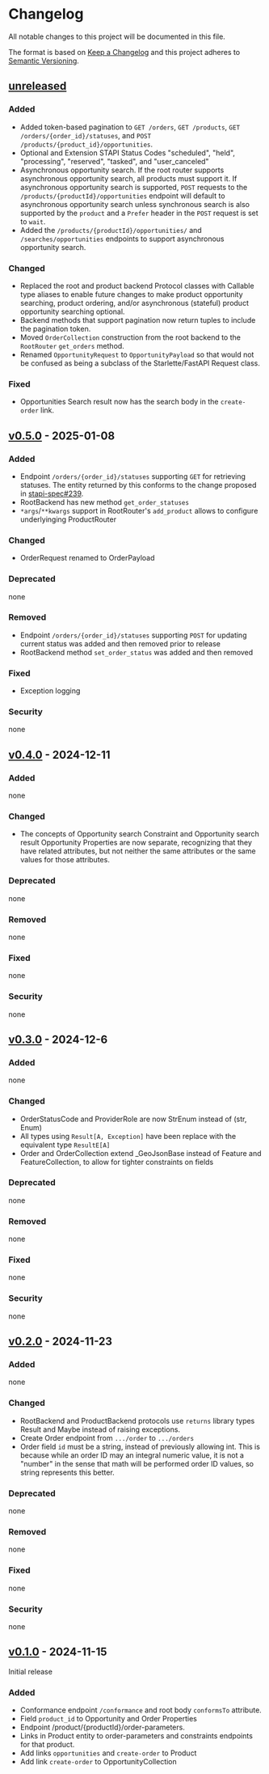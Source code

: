 # Changelog

All notable changes to this project will be documented in this file.

The format is based on [Keep a Changelog](http://keepachangelog.com/en/1.0.0/)
and this project adheres to [Semantic Versioning](http://semver.org/spec/v2.0.0.html).

## [unreleased]

### Added

- Added token-based pagination to `GET /orders`, `GET /products`,
  `GET /orders/{order_id}/statuses`, and `POST /products/{product_id}/opportunities`.
- Optional and Extension STAPI Status Codes "scheduled", "held", "processing", "reserved", "tasked",
  and "user_canceled"
- Asynchronous opportunity search. If the root router supports asynchronous opportunity
  search, all products must support it. If asynchronous opportunity search is
  supported, `POST` requests to the `/products/{productId}/opportunities` endpoint will
  default to asynchronous opportunity search unless synchronous search is also supported
  by the `product` and a `Prefer` header in the `POST` request is set to `wait`.
- Added the `/products/{productId}/opportunities/` and `/searches/opportunities`
  endpoints to support asynchronous opportunity search.

### Changed

- Replaced the root and product backend Protocol classes with Callable type aliases to
  enable future changes to make product opportunity searching, product ordering, and/or
  asynchronous (stateful) product opportunity searching optional.
- Backend methods that support pagination now return tuples to include the pagination
  token.
- Moved `OrderCollection` construction from the root backend to the `RootRouter`
  `get_orders` method.
- Renamed `OpportunityRequest` to `OpportunityPayload` so that would not be confused as
  being a subclass of the Starlette/FastAPI Request class.

### Fixed

- Opportunities Search result now has the search body in the `create-order` link.

## [v0.5.0] - 2025-01-08

### Added

- Endpoint `/orders/{order_id}/statuses` supporting `GET` for retrieving statuses. The entity returned by this conforms
  to the change proposed in [stapi-spec#239](https://github.com/stapi-spec/stapi-spec/pull/239).
- RootBackend has new method `get_order_statuses`
- `*args`/`**kwargs` support in RootRouter's `add_product` allows to configure underlyinging ProductRouter

### Changed

- OrderRequest renamed to OrderPayload

### Deprecated

none

### Removed

- Endpoint `/orders/{order_id}/statuses` supporting `POST` for updating current status was added and then
  removed prior to release
- RootBackend method `set_order_status` was added and then removed

### Fixed

- Exception logging

### Security

none

## [v0.4.0] - 2024-12-11

### Added

none

### Changed

- The concepts of Opportunity search Constraint and Opportunity search result Opportunity Properties are now separate,
  recognizing that they have related attributes, but not neither the same attributes or the same values for those attributes.

### Deprecated

none

### Removed

none

### Fixed

none

### Security

none

## [v0.3.0] - 2024-12-6

### Added

none

### Changed

- OrderStatusCode and ProviderRole are now StrEnum instead of (str, Enum)
- All types using `Result[A, Exception]` have been replace with the equivalent type `ResultE[A]`
- Order and OrderCollection extend \_GeoJsonBase instead of Feature and FeatureCollection, to allow for tighter
  constraints on fields

### Deprecated

none

### Removed

none

### Fixed

none

### Security

none

## [v0.2.0] - 2024-11-23

### Added

none

### Changed

- RootBackend and ProductBackend protocols use `returns` library types Result and Maybe instead of
  raising exceptions.
- Create Order endpoint from `.../order` to `.../orders`
- Order field `id` must be a string, instead of previously allowing int. This is because while an
  order ID may an integral numeric value, it is not a "number" in the sense that math will be performed
  order ID values, so string represents this better.

### Deprecated

none

### Removed

none

### Fixed

none

### Security

none

## [v0.1.0] - 2024-11-15

Initial release

### Added

- Conformance endpoint `/conformance` and root body `conformsTo` attribute.
- Field `product_id` to Opportunity and Order Properties
- Endpoint /product/{productId}/order-parameters.
- Links in Product entity to order-parameters and constraints endpoints for
  that product.
- Add links `opportunities` and `create-order` to Product
- Add link `create-order` to OpportunityCollection

[unreleased]: https://github.com/stapi-spec/stapi-fastapi/compare/v0.5.0...main
[v0.5.0]: https://github.com/stapi-spec/stapi-fastapi/tree/v0.5.0
[v0.4.0]: https://github.com/stapi-spec/stapi-fastapi/tree/v0.4.0
[v0.3.0]: https://github.com/stapi-spec/stapi-fastapi/tree/v0.3.0
[v0.2.0]: https://github.com/stapi-spec/stapi-fastapi/tree/v0.2.0
[v0.1.0]: https://github.com/stapi-spec/stapi-fastapi/tree/v0.1.0

